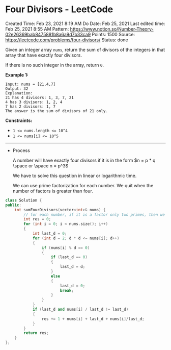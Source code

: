 # Four Divisors - LeetCode

Created Time: Feb 23, 2021 8:19 AM
Do Date: Feb 25, 2021
Last edited time: Feb 25, 2021 8:55 AM
Pattern: https://www.notion.so/Number-Theory-02e26369bab8475881b8a6a9d7b33ca9
Points: 1500
Source: https://leetcode.com/problems/four-divisors/
Status: done

Given an integer array `nums`, return the sum of divisors of the integers in that array that have exactly four divisors.

If there is no such integer in the array, return `0`.

**Example 1:**

```
Input: nums = [21,4,7]
Output: 32
Explanation:
21 has 4 divisors: 1, 3, 7, 21
4 has 3 divisors: 1, 2, 4
7 has 2 divisors: 1, 7
The answer is the sum of divisors of 21 only.
```

**Constraints:**

- `1 <= nums.length <= 10^4`
- `1 <= nums[i] <= 10^5`

---

- Process

    A number will have exactly four divisors if it is in the form $n = p * q \space or  \space n = p^3$

    We have to solve this question in linear or logarithmic time. 

    We can use prime factorization for each number. We quit when the number of factors is greater than four. 

```cpp
class Solution {
public:
    int sumFourDivisors(vector<int>& nums) {
        // for each number, if it is a factor only two primes, then we add all its factors. 
        int res = 0; 
        for (int i = 0; i < nums.size(); i++)
        {
            int last_d = 0; 
            for (int d = 2; d * d <= nums[i]; d++)
            {
                if (nums[i] % d == 0)
                {
                    if (last_d == 0)
                    {
                        last_d = d; 
                    }
                    else
                    {
                        last_d = 0; 
                        break; 
                    }
                }
            }
            if (last_d and nums[i] / last_d != last_d)
            {
                res += 1 + nums[i] + last_d + nums[i]/last_d; 
            }
        }
        return res;
    }
};
```